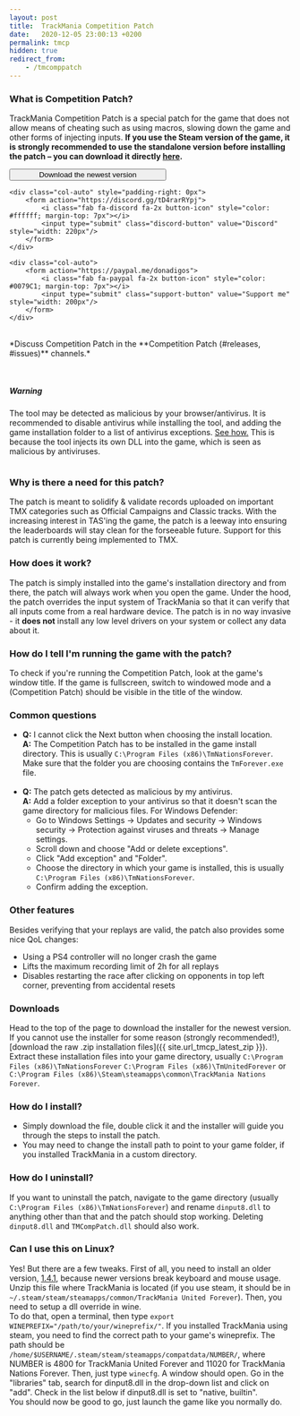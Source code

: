 ```yaml
---
layout: post
title:  TrackMania Competition Patch
date:   2020-12-05 23:00:13 +0200
permalink: tmcp
hidden: true
redirect_from:
    - /tmcomppatch
---
```


### What is Competition Patch?
TrackMania Competition Patch is a special patch for the game that does not allow means of cheating such as using macros, slowing down the game and other forms of injecting inputs. **If you use the Steam version of the game, it is strongly recommended to use the standalone version before installing the patch – you can download it directly [here](https://nadeo-download.cdn.ubi.com/trackmaniaforever/tmnationsforever_setup.exe).**

<div class="row">
    <div class="col-auto" style="padding-right: 0px">
        <form action="{{ site.url_tmcp_latest }}">
            <i class="fa fa-download button-icon" style="color: #ffffff; margin-top: 15px"></i>
            <input type="submit" class="download-button" value="Download the newest version" style="width: 280px"/>
        </form>
    </div>

    <div class="col-auto" style="padding-right: 0px">
        <form action="https://discord.gg/tD4rarRYpj">
            <i class="fab fa-discord fa-2x button-icon" style="color: #ffffff; margin-top: 7px"></i>
            <input type="submit" class="discord-button" value="Discord" style="width: 220px"/>
        </form>
    </div>

    <div class="col-auto">
        <form action="https://paypal.me/donadigos">
            <i class="fab fa-paypal fa-2x button-icon" style="color: #0079C1; margin-top: 7px"></i>
            <input type="submit" class="support-button" value="Support me" style="width: 200px"/>
        </form>
    </div>
</div>

<br>
*Discuss Competition Patch in the **Competition Patch (#releases, #issues)** channels.*

<div style="display: flex; margin-top: 30px">
    <div class="card shadow" style="width: 100%;">
        <div class="card-body">
            <h5 class="card-title warning">Warning</h5>
            <p class="card-text">
                The tool may be detected as malicious by your browser/antivirus. It is recommended to disable antivirus while installing the tool,
                and adding the game installation folder to a list of antivirus exceptions. <a href="#common-questions">See how.</a> This is because the tool injects its own DLL into the game,
                which is seen as malicious by antiviruses.
            </p>
        </div>
    </div>
</div>

### Why is there a need for this patch?
The patch is meant to solidify & validate records uploaded on important TMX categories such as Official Campaigns and Classic tracks. With the increasing interest in TAS'ing the game, the patch is a leeway into ensuring the leaderboards will stay clean for the forseeable future. Support for this patch is currently being implemented to TMX. 

### How does it work?
The patch is simply installed into the game's installation directory and from there, the patch will always work when you open the game. Under the hood, the patch overrides the input system of TrackMania so that it can verify that all inputs come from a real hardware device. The patch is in no way invasive - it **does not** install any low level drivers on your system or collect any data about it. 

### How do I tell I'm running the game with the patch?
To check if you're running the Competition Patch, look at the game's window title. If the game is fullscreen, switch to windowed mode and a (Competition Patch) should be visible in the title of the window. 

### Common questions
* **Q:** I cannot click the Next button when choosing the install location.<br>
**A:** The Competition Patch has to be installed in the game install directory. This is usually `C:\Program Files (x86)\TmNationsForever`.
Make sure that the folder you are choosing contains the `TmForever.exe` file.<br><br>
* **Q:** The patch gets detected as malicious by my antivirus.<br>
**A:** Add a folder exception to your antivirus so that it doesn't scan the game directory for malicious files. For Windows Defender:
    * Go to Windows Settings -> Updates and security -> Windows security -> Protection against viruses and threats -> Manage settings.
    * Scroll down and choose "Add or delete exceptions".
    * Click "Add exception" and "Folder".
    * Choose the directory in which your game is installed, this is usually `C:\Program Files (x86)\TmNationsForever`.
    * Confirm adding the exception.


### Other features
Besides verifying that your replays are valid, the patch also provides some nice QoL changes:

* Using a PS4 controller will no longer crash the game
* Lifts the maximum recording limit of 2h for all replays
* Disables restarting the race after clicking on opponents in top left corner, preventing from accidental resets

### Downloads
Head to the top of the page to download the installer for the newest version. If you cannot use the installer for some reason (strongly recommended!), [download the raw .zip installation files]({{ site.url_tmcp_latest_zip }}). Extract these installation files into your game directory, usually `C:\Program Files (x86)\TmNationsForever` `C:\Program Files (x86)\TmUnitedForever` or `C:\Program Files (x86)\Steam\steamapps\common\TrackMania Nations Forever`.

### How do I install?

* Simply download the file, double click it and the installer will guide you through the steps to install the patch.
* You may need to change the install path to point to your game folder, if you installed TrackMania in a custom directory.


### How do I uninstall?

If you want to uninstall the patch, navigate to the game directory (usually `C:\Program Files (x86)\TmNationsForever`) and rename `dinput8.dll` to anything other than that and the patch should stop working. Deleting `dinput8.dll` and `TMCompPatch.dll` should also work.


### Can I use this on Linux?

Yes! But there are a few tweaks. First of all, you need to install an older version, [1.4.1](https://github.com/donadigo/donadigo.github.io/raw/f58385de07cbe9a681701add661a7ec74e715378/data/TMCompetitionPatch_1.4.1.zip), because newer versions break keyboard and mouse usage. Unzip this file where TrackMania is located (if you use steam, it should be in `~/.steam/steam/steamapps/common/TrackMania United Forever`). Then, you need to setup a dll override in wine.\
To do that, open a terminal, then type `export WINEPREFIX="/path/to/your/wineprefix/"`. If you installed TrackMania using steam, you need to find the correct path to your game's wineprefix. The path should be `/home/$USERNAME/.steam/steam/steamapps/compatdata/NUMBER/`, where NUMBER is 4800 for TrackMania United Forever and 11020 for TrackMania Nations Forever. Then, just type `winecfg`. A window should open. Go in the "libraries" tab, search for dinput8.dll in the drop-down list and click on "add". Check in the list below if dinput8.dll is set to "native, builtin".\
You should now be good to go, just launch the game like you normally do.
